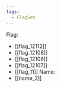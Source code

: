 ```yaml
---
tags:
  - FlagSet
---
```

Flag:
- [[flag_12112]]
- [[flag_12108]]
- [[flag_12106]]
- [[flag_12107]]
- [[flag_11]]
Name:
- [[name_2]]
